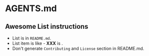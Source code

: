 # AGENTS.md

## Awesome List instructions

- List is in `README.md`.
- List item is like [<npm package name>](<link to github repositry>) - **XXX** is <short description>.
- Don't generate `Contributing` and `License` section in README.md.
